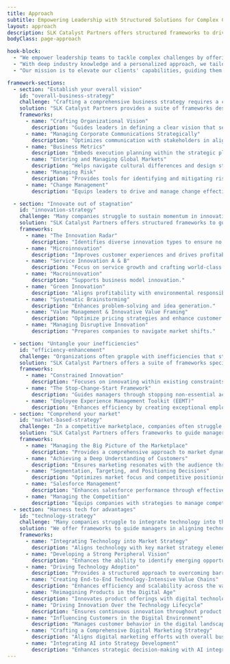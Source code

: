 ```yaml
---
title: Approach
subtitle: Empowering Leadership with Structured Solutions for Complex Challenges
layout: approach
description: SLK Catalyst Partners offers structured frameworks to drive innovation, boost efficiency, integrate advanced technology, align with market demands, and achieve strategic clarity.
bodyClass: page-approach

hook-block:
  - "We empower leadership teams to tackle complex challenges by offering a structured framework of actionable solutions. Our approach focuses on driving innovation, boosting efficiency, integrating advanced technology, aligning with market demands, and achieving strategic clarity."
  - "With deep industry knowledge and a personalized approach, we tailor strategies to meet each client's unique needs. By balancing immediate results with sustainable long-term success, we help leaders turn challenges into growth opportunities."
  - "Our mission is to elevate our clients' capabilities, guiding them through obstacles to achieve outcomes aligned with their strategic goals."

framework-sections:
  - section: "Establish your overall vision"
    id: "overall-business-strategy"
    challenge: "Crafting a comprehensive business strategy requires a cohesive vision that aligns every aspect of the organization. Many companies struggle to articulate this vision and translate it into actionable strategies. Without clear direction and execution frameworks, businesses risk losing focus and failing to adapt to market dynamics."
    solution: "SLK Catalyst Partners provides a suite of frameworks designed to help businesses create and execute a cohesive strategic vision. We guide leaders in defining core values, setting ambitious goals, and developing comprehensive strategies that resonate across all levels of the organization. Our approach ensures that strategic planning is not just theoretical but is paired with practical, executable plans that drive long-term success."
    frameworks:
      - name: "Crafting Organizational Vision"
        description: "Guides leaders in defining a clear vision that serves as a strategic beacon for the organization."
      - name: "Managing Corporate Communications Strategically"
        description: "Optimizes communication with stakeholders in alignment with strategic goals."
      - name: "Business Metrics"
        description: "Embeds execution planning within the strategic planning process, ensuring alignment with key metrics."
      - name: "Entering and Managing Global Markets"
        description: "Helps navigate cultural differences and design strategies tailored to international markets."
      - name: "Managing Risk"
        description: "Provides tools for identifying and mitigating risks in various business areas."
      - name: "Change Management"
        description: "Equips leaders to drive and manage change effectively within their organizations."

  - section: "Innovate out of stagnation"
    id: "innovation-strategy"
    challenge: "Many companies struggle to sustain momentum in innovation and growth and are often stuck in cycles of incremental changes rather than engaging in breakthrough innovations. Without structured frameworks, they miss opportunities in existing and new markets. The complexities of integrating new technologies and aligning with customer needs further impair their efforts."
    solution: "SLK Catalyst Partners offers structured frameworks to guide companies through the innovation and growth process. These frameworks help organizations enhance customer experiences, expand services, and adopt sustainable practices. Our tailored strategies ensure no valuable opportunities are overlooked."
    frameworks:
      - name: "The Innovation Radar"
        description: "Identifies diverse innovation types to ensure no high-ROI opportunities are missed."
      - name: "Microinnovation"
        description: "Improves customer experiences and drives profitability."
      - name: "Service Innovation A & B"
        description: "Focus on service growth and crafting world-class services."
      - name: "Macroinnovation"
        description: "Supports business model innovation."
      - name: "Green Innovation"
        description: "Aligns profitability with environmental responsibility."
      - name: "Systematic Brainstorming"
        description: "Enhances problem-solving and idea generation."
      - name: "Value Management & Innovative Value Framing"
        description: "Optimize pricing strategies and enhance customer value perceptions."
      - name: "Managing Disruptive Innovation"
        description: "Prepares companies to navigate market shifts."

  - section: "Untangle your inefficiencies"
    id: "efficiency-enhancement"
    challenge: "Organizations often grapple with inefficiencies that stifle growth. These inefficiencies may arise from outdated processes, misaligned resources, or a lack of strategic focus. Without a systematic approach, such inefficiencies can drain resources and hamper growth opportunities."
    solution: "SLK Catalyst Partners offers a suite of frameworks specifically designed to identify and eliminate these inefficiencies. Our approach maximizes resource utilization and eliminates non-value-adding activities, helping businesses streamline their operations and better align them with strategic goals."
    frameworks:
      - name: "Constrained Innovation"
        description: "Focuses on innovating within existing constraints to create a leaner organization."
      - name: "The Stop-Change-Start Framework"
        description: "Guides managers through stopping non-essential activities, changing outdated methods, and starting new initiatives to enhance efficiency."
      - name: "Employee Experience Management Toolkit (EEMT)"
        description: "Enhances efficiency by creating exceptional employee experiences, improving engagement and productivity through innovative management practices."
  - section: "Comprehend your market"
    id: "market-based-strategy"
    challenge: "In a competitive marketplace, companies often struggle to differentiate themselves and connect with their target audience. Ongoing adjustments to segmentation, targeting, and positioning strategies are necessary to maintain relevance. Without a deep understanding of market dynamics, businesses risk inefficient marketing efforts and missed opportunities."
    solution: "SLK Catalyst Partners offers frameworks to guide managers through market segmentation, customer analysis, strategic positioning, and competitive management. These approaches ensure that marketing initiatives are effective and aligned with overall business goals, resulting in stronger market presence and sustainable growth."
    frameworks:
      - name: "Managing the Big Picture of the Marketplace"
        description: "Provides a comprehensive approach to market dynamics and strategy development."
      - name: "Achieving a Deep Understanding of Customers"
        description: "Ensures marketing resonates with the audience through in-depth customer analysis."
      - name: "Segmentation, Targeting, and Positioning Decisions"
        description: "Optimizes market focus and competitive positioning."
      - name: "Salesforce Management"
        description: "Enhances salesforce performance through effective metrics and compensation plans."
      - name: "Managing the Competition"
        description: "Equips companies with strategies to manage competition and strengthen market position."
  - section: "Harness tech for advantages"
    id: "technology-strategy"
    challenge: "Many companies struggle to integrate technology into their strategy, missing opportunities to leverage it for competitive advantage. Without a clear approach, they risk inefficiencies, missed growth opportunities, and diminished market relevance."
    solution: "We offer frameworks to guide managers in aligning technology with market strategy, adopting a proactive vision for technology, and leveraging digital tools to enhance operations. This ensures technology becomes a central driver of sustained growth and profitability."
    frameworks:
      - name: "Integrating Technology into Market Strategy"
        description: "Aligns technology with key market strategy elements."
      - name: "Developing a Strong Peripheral Vision"
        description: "Enhances the ability to identify emerging opportunities and threats."
      - name: "Driving Technology Adoption"
        description: "Provides a structured approach to overcoming barriers to technology integration."
      - name: "Creating End-to-End Technology-Intensive Value Chains"
        description: "Enhances efficiency and scalability across the value chain."
      - name: "Reimagining Products in the Digital Age"
        description: "Innovates product offerings with digital technologies."
      - name: "Driving Innovation Over the Technology Lifecycle"
        description: "Ensures continuous innovation throughout product lifecycles."
      - name: "Influencing Customers in the Digital Environment"
        description: "Manages customer behavior in the digital landscape."
      - name: "Crafting a Comprehensive Digital Marketing Strategy"
        description: "Aligns digital marketing efforts with overall business strategy."
      - name: "Integrating AI into Strategy Development"
        description: "Enhances strategic decision-making with AI integration."
---
```

